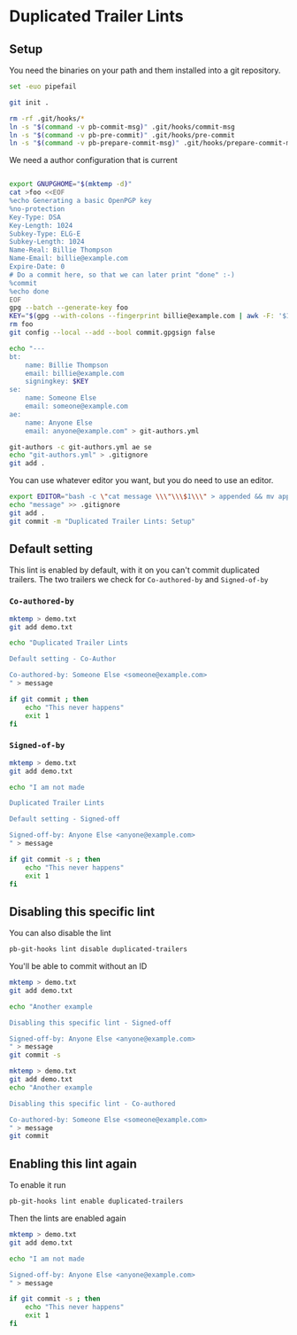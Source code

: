 # Duplicated Trailer Lints

## Setup

You need the binaries on your path and them installed into a git
repository.

``` bash
set -euo pipefail

git init .

rm -rf .git/hooks/*
ln -s "$(command -v pb-commit-msg)" .git/hooks/commit-msg
ln -s "$(command -v pb-pre-commit)" .git/hooks/pre-commit
ln -s "$(command -v pb-prepare-commit-msg)" .git/hooks/prepare-commit-msg
```

We need a author configuration that is current

``` bash

export GNUPGHOME="$(mktemp -d)"
cat >foo <<EOF
%echo Generating a basic OpenPGP key
%no-protection
Key-Type: DSA
Key-Length: 1024
Subkey-Type: ELG-E
Subkey-Length: 1024
Name-Real: Billie Thompson
Name-Email: billie@example.com
Expire-Date: 0
# Do a commit here, so that we can later print "done" :-)
%commit
%echo done
EOF
gpg --batch --generate-key foo
KEY="$(gpg --with-colons --fingerprint billie@example.com | awk -F: '$1 == "fpr" {print $10;}' | head -n 1)"
rm foo
git config --local --add --bool commit.gpgsign false

echo "---
bt:
    name: Billie Thompson
    email: billie@example.com
    signingkey: $KEY
se:
    name: Someone Else
    email: someone@example.com
ae:
    name: Anyone Else
    email: anyone@example.com" > git-authors.yml

git-authors -c git-authors.yml ae se
echo "git-authors.yml" > .gitignore
git add .
```

You can use whatever editor you want, but you do need to use an editor.

``` bash
export EDITOR="bash -c \"cat message \\\"\\\$1\\\" > appended && mv appended \\\"\\\$1\\\" && rm message\" -- "
echo "message" >> .gitignore
git add .
git commit -m "Duplicated Trailer Lints: Setup"
```

## Default setting

This lint is enabled by default, with it on you can't commit duplicated
trailers. The two trailers we check for `Co-authored-by` and
`Signed-of-by`

### `Co-authored-by`

``` bash
mktemp > demo.txt
git add demo.txt

echo "Duplicated Trailer Lints

Default setting - Co-Author

Co-authored-by: Someone Else <someone@example.com>
" > message

if git commit ; then
    echo "This never happens" 
    exit 1
fi
```

### `Signed-of-by`

``` bash
mktemp > demo.txt
git add demo.txt

echo "I am not made

Duplicated Trailer Lints

Default setting - Signed-off

Signed-off-by: Anyone Else <anyone@example.com>
" > message

if git commit -s ; then
    echo "This never happens" 
    exit 1
fi
```

## Disabling this specific lint

You can also disable the lint

``` bash
pb-git-hooks lint disable duplicated-trailers
```

You'll be able to commit without an ID

``` bash
mktemp > demo.txt
git add demo.txt

echo "Another example

Disabling this specific lint - Signed-off

Signed-off-by: Anyone Else <anyone@example.com>
" > message
git commit -s

mktemp > demo.txt
git add demo.txt
echo "Another example

Disabling this specific lint - Co-authored

Co-authored-by: Someone Else <someone@example.com>
" > message
git commit
```

## Enabling this lint again

To enable it run

``` bash
pb-git-hooks lint enable duplicated-trailers
```

Then the lints are enabled again

``` bash
mktemp > demo.txt
git add demo.txt

echo "I am not made

Signed-off-by: Anyone Else <anyone@example.com>
" > message

if git commit -s ; then
    echo "This never happens" 
    exit 1
fi
```
